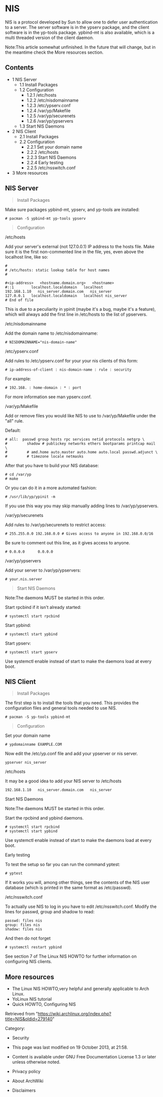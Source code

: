 NIS
===

  
 NIS is a protocol developed by Sun to allow one to defer user
authentication to a server. The server software is in the ypserv
package, and the client software is in the yp-tools package. ypbind-mt
is also available, which is a multi threaded version of the client
daemon.

Note:This article somewhat unfinished. In the future that will change,
but in the meantime check the More resources section.

Contents
--------

-   1 NIS Server
    -   1.1 Install Packages
    -   1.2 Configuration
        -   1.2.1 /etc/hosts
        -   1.2.2 /etc/nisdomainname
        -   1.2.3 /etc/ypserv.conf
        -   1.2.4 /var/yp/Makefile
        -   1.2.5 /var/yp/securenets
        -   1.2.6 /var/yp/ypservers
    -   1.3 Start NIS Daemons
-   2 NIS Client
    -   2.1 Install Packages
    -   2.2 Configuration
        -   2.2.1 Set your domain name
        -   2.2.2 /etc/hosts
        -   2.2.3 Start NIS Daemons
        -   2.2.4 Early testing
        -   2.2.5 /etc/nsswitch.conf
-   3 More resources

NIS Server
----------

> Install Packages

Make sure packages ypbind-mt, ypserv, and yp-tools are installed:

    # pacman -S ypbind-mt yp-tools ypserv

> Configuration

/etc/hosts

Add your server's external (not 127.0.0.1) IP address to the hosts file.
Make sure it is the first non-commented line in the file, yes, even
above the localhost line, like so:

    #
    # /etc/hosts: static lookup table for host names
    #

    #<ip-address>	<hostname.domain.org>	<hostname>
    #::1		localhost.localdomain	localhost
    192.168.1.10   nis_server.domain.com   nis_server
    127.0.0.1	localhost.localdomain	localhost nis_server
    # End of file

This is due to a peculiarity in ypinit (maybe it's a bug, maybe it's a
feature), which will always add the first line in /etc/hosts to the list
of ypservers.

/etc/nisdomainname

Add the domain name to /etc/nisdomainname:

    # NISDOMAINNAME="nis-domain-name"

/etc/ypserv.conf

Add rules to /etc/ypserv.conf for your your nis clients of this form:

    # ip-address-of-client : nis-domain-name : rule : security

For example:

    # 192.168. : home-domain : * : port

For more information see man ypserv.conf.

/var/yp/Makefile

Add or remove files you would like NIS to use to /var/yp/Makefile under
the "all" rule.

Default:

    # all:  passwd group hosts rpc services netid protocols netgrp \
    #         shadow # publickey networks ethers bootparams printcap mail \
    #         # amd.home auto.master auto.home auto.local passwd.adjunct \
    #         # timezone locale netmasks

After that you have to build your NIS database:

    # cd /var/yp
    # make

Or you can do it in a more automated fashion:

    # /usr/lib/yp/ypinit -m

If you use this way you may skip manually adding lines to
/var/yp/ypservers.

/var/yp/securenets

Add rules to /var/yp/securenets to restrict access:

    # 255.255.0.0 192.168.0.0 # Gives access to anyone in 192.168.0.0/16

Be sure to comment out this line, as it gives access to anyone.

    # 0.0.0.0      0.0.0.0

/var/yp/ypservers

Add your server to /var/yp/ypservers:

    # your.nis.server

> Start NIS Daemons

Note:The daemons MUST be started in this order.

Start rpcbind if it isn't already started:

    # systemctl start rpcbind

Start ypbind:

    # systemctl start ypbind

Start ypserv:

    # systemctl start ypserv

Use systemctl enable instead of start to make the daemons load at every
boot.

NIS Client
----------

> Install Packages

The first step is to install the tools that you need. This provides the
configuration files and general tools needed to use NIS.

    # pacman -S yp-tools ypbind-mt

> Configuration

Set your domain name

    # ypdomainname EXAMPLE.COM

Now edit the /etc/yp.conf file and add your ypserver or nis server.

    ypserver nis_server

/etc/hosts

It may be a good idea to add your NIS server to /etc/hosts

    192.168.1.10   nis_server.domain.com   nis_server

Start NIS Daemons

Note:The daemons MUST be started in this order.

Start the rpcbind and ypbind daemons.

    # systemctl start rpcbind
    # systemctl start ypbind

Use systemctl enable instead of start to make the daemons load at every
boot.

Early testing

To test the setup so far you can run the command yptest:

    # yptest

If it works you will, among other things, see the contents of the NIS
user database (which is printed in the same format as /etc/passwd).

/etc/nsswitch.conf

To actually use NIS to log in you have to edit /etc/nsswitch.conf.
Modify the lines for passwd, group and shadow to read:

    passwd: files nis
    group: files nis
    shadow: files nis

And then do not forget

    # systemctl restart ypbind

See section 7 of The Linux NIS HOWTO for further information on
configuring NIS clients.

More resources
--------------

-   The Linux NIS HOWTO,very helpful and generally applicable to Arch
    Linux.
-   YoLinux NIS tutorial
-   Quick HOWTO, Configuring NIS

Retrieved from
"https://wiki.archlinux.org/index.php?title=NIS&oldid=279140"

Category:

-   Security

-   This page was last modified on 19 October 2013, at 21:58.
-   Content is available under GNU Free Documentation License 1.3 or
    later unless otherwise noted.
-   Privacy policy
-   About ArchWiki
-   Disclaimers

